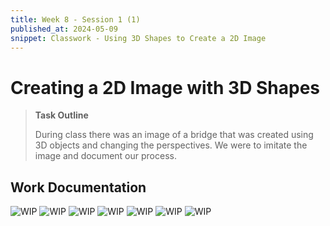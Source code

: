 ```yaml
---
title: Week 8 - Session 1 (1)
published_at: 2024-05-09
snippet: Classwork - Using 3D Shapes to Create a 2D Image
---
```

# Creating a 2D Image with 3D Shapes
>**Task Outline**
>
> During class there was an image of a bridge that was created using 3D objects and changing the perspectives. We were to imitate the image and document our process.

## Work Documentation
![WIP](/W8/bridge1.png)
![WIP](/W8/bridge2.png)
![WIP](/W8/bridge3.png)
![WIP](/W8/bridge4.png)
![WIP](/W8/bridge5.png)
![WIP](/W8/bridge6.png)
![WIP](/W8/bridge7.png)
